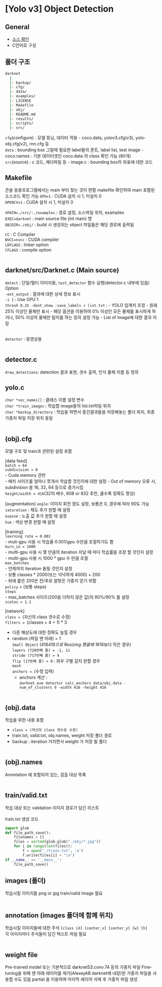# [Yolo v3] Object Detection

## General
- [소스 확인](https://github.com/pjreddie/darknet)
- C언어로 구성

## 폴더 구조
```sh
darknet
  |
  |- backup/
  |- cfg/
  |- data/
  |- examples/
  |- LICENSE
  |- Makefile
  |- obj/
  |- README.md
  |- results/
  |- scripts/ 
  |- src/
```
`cfg`(configure) : 모델 튜닝, 데이터 적용 
    - coco.data, yolov3.cfg(v3), yolo-obj.cfg(v2), rnn.cfg 등 <br>
`data` : bounding box 그릴때 필요한 label들의 폰트, label list, test image
    - coco.names : 기본 데이터셋인 coco.data 의 class 확인 가능 (80개) <br>
`src`(source) : c 코드, 헤더파일 등
    - image.c : bounding box의 좌표에 대한 코드 <br>


## Makefile
콘솔 응용프로그램에서는 main 부터 찾는 것이 편함
makefile 확인하여 main 포함된 소스코드 확인 가능
`GPU=1` : CUDA 설치 시 1, 미설치 0 <br>
`OPENCV=1` : CUDA 설치 시 1, 미설치 0 <br>

`VPATH=./src/:./examples` : 경로 설정, 소스파일 위치, examples <br>
`EXEC=darknet` : main source file (int main) 명 <br>
`OBJDIR=./obj/` : build 시 생성되는 object 파일들은 해당 경로에 출력됨 <br>

`CC` : C Compiler <br>
`NVCC=nvcc` : CUDA compiler <br>
`LDFLAGS` : linker option <br>
`CFLAGS` : compile option <br> <br>



## darknet/src/Darknet.c (Main source)
`detect` : 단일/멀티 이미지용, `test_detector` 함수 실행(detector.c 내부에 있음) <br>
*Option*<br>
`-ext_output` : 결과에 대한 상세 정보 표시<br>
`-i 1` : Use GPU 1<br>
`thresh 0.25 -dont_show -save_labels < list.txt` : 
    - YOLO 임계치 조정
    - 원래 25% 이상인 물체만 표시
    - 해당 옵션을 이용하여 0% 이상인 모든 물체를 표시하게 하거나, 50% 이상의 물체만 탐지를 하는 등의 설정 가능
    - List of Image에 대한 결과 저장 <br> <br>

`detector` : 동영상용 <br> <br>



## detector.c
`draw_detections`: detection 결과 표현, 갯수 출력, 인식 물체 이름 등 정의




## yolo.c
`char *voc_names[]` : 클래스 이름 설정 변수 <br>
`char *train_images` : 학습할 image들의 list.txt파일 위치 <br>
`char *backup_directory` : 학습을 하면서 중간결과들을 저장해놓는 폴더 위치, 최종 가중치 파일 저장 위치 동일 <br><br>



## (obj).cfg
모델 구조 및 train과 관련된 설정 포함

[data feed] <br>
`batch = 64` <br>
`subdivision = 8` <br>
    - Cuda memory 관련 <br>
    - 배치 사이즈를 얼마나 쪼개서 학습할 것인지에 대한 설정
    - Out of memory 오류 시, subdivision 을 16, 32, 64 등으로 증가시킴 <br>
`height/width = 416`(32의 배수, 608 or 832 추천, 클수록 정확도 향상) <br>

[augmentation]
`angle`: 이미지 회전 정도 설정, 보통은 0, 경우에 따라 90도 가능 <br>
`saturation` : 채도 추가 원할 때 설정 <br>
`expose` : 노출 값 추가 원할 때 설정 <br>
`hue` : 색상 변경 원할 때 설정 <br>

[training] <br>
`learning rate = 0.001`  <br>
    - muti-gpu 사용 시 학습율 0.001/gpu 수만큼 조절하기도 함 <br>
`burn_in = 1000` <br>
    - multi-gpu 사용 시 몇 만큼의 iteration 지날 때 마다 학습률을 조장 할 것인지 설정 <br>
    - multi-gpu 사용 시 1000 * gpu 수 만큼 조절 <br>
`max_batches` <br>
    - 언제까지 iteration 돌릴 것인지 설정 <br>
    - 보통 classes * 2000(또는 넉넉하게 4000) + 200 <br>
    - 뒤에 붙은 200은 전/후로 알맞은 가중치 얻기 위함 <br>
`policy` = (보통 steps) <br>
`steps` <br>
    - max_batches 사이즈(200을 더하지 않은 값)의 80%/90% 를 설정 <br>
`scales = 1.1` <br>

[network] <br>
`class = `(자신의 class 갯수로 수정) <br>
`filters = `(classes + 4 + 1) * 3 <br>
- 다른 해상도에 대한 정확도 높힐 경우 <br>
- random (파일 맨 아래) = 1  <br>
`Small Object` (416*416으로 Resizing 했을때 16*16보다 작은 경우) <br>
`layers (720번째 줄) = -1, 11` <br>
`stride (717번째 줄) = 4` <br>
`flip (17번째 줄) = 0` : 좌우 구별 감지 원할 경우 <br>
`mask` <br>
`anchors = `(수정 입력) <br>
    - anchors 계산 : <br>
`darknet.exe detector calc_anchors data/obj.data -num_of_clusters 9 -width 416 -height 416` <br> <br>

## (obj).data
학습을 위한 내용 포함
- `class = (자신의 class 갯수로 수정)` <br>
- train.txt, valid.txt, obj.names, weight 저장 폴더 경로 <br>
- backup : iteration 거치면서 weight 가 저장 될 폴더 <br> <br>


## (obj).names
Annotation 에 포함되어 있는, 검출 대상 목록 <br> <br>


## train/valid.txt
학습 대상 또는 validation 이미지 경로가 담긴 리스트 <br> <br>
train.txt 생성 코드
```python
import glob 
def file_path_save():
    filenames = []
    files = sorted(glob.glob("./obj/*.jpg"))
    for i in range(len(files)):
        f = open("./train.txt", 'a')
        f.write(files[i] + "\n")
if __name__ == '__main__':
    file_path_save()
```


## images (폴더)
학습시킬 이미지들
png or jpg
train/valid image 필요 <br> <br>


## annotation (images 폴더에 함께 위치)
학습시킬 이미지들에 대한 주석
`[class id] [center_x] [center_y] [w] [h]` <br>
각 이미지마다 주석들이 담긴 텍스트 파일 필요 <br> <br>



## weight file
Pre-trained model 또는 기본적으로 darknet53.conv.74 등의 가중치 파일
Fine-tuning을 위해 맨 아래 레이어를 제거(AlexeyAB darknet에 내장)한 가중치 파일을 사용할 수도 있음
partial 을 이용하여 마지막 레이어 삭제 후 가중치 파일 생성 <br> <br>





